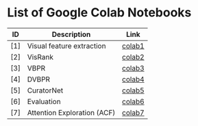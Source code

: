 # List of Google Colab Notebooks

|   ID  | Description                 | Link        |
|-------|-----------------------------|-------------|
|  [1]  | Visual feature extraction   | [colab1](https://colab.research.google.com/drive/1JCTPS88AzKA0KNVCoEvYCBaaYebgdoYn?usp=sharing) |
|  [2]  | VisRank                     | [colab2](#) |
|  [3]  | VBPR                        | [colab3](#) |
|  [4]  | DVBPR                       | [colab4](#) |
|  [5]  | CuratorNet                  | [colab5](https://colab.research.google.com/drive/1vGYUbQK8fxOxt_TAoOgok17n2g9VAr2s?usp=sharing) |
|  [6]  | Evaluation                  | [colab6](https://colab.research.google.com/drive/1TCmXpcRHOlzleOrMsX_C3-7Xon4K-oRJ?usp=sharing) |
|  [7]  | Attention Exploration (ACF) | [colab7](https://colab.research.google.com/drive/1eSI5ZFM1NNBhXO0sSZreXHJfEJU5vraE?usp=sharing) |
